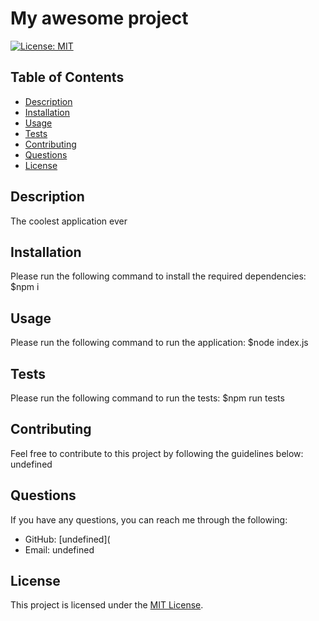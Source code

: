 # My awesome project
[![License: MIT](https://img.shields.io/badge/License-MIT-yellow.svg)](https://opensource.org/licenses/MIT)



## Table of Contents
- [Description](#description)
- [Installation](#installation)
- [Usage](#usage)
- [Tests](#tests)
- [Contributing](#contributing)
- [Questions](#questions)
- [License](#license)

## Description
The coolest application ever

## Installation
Please run the following command to install the required dependencies:
$npm i

## Usage
Please run the following command to run the application:
$node index.js

## Tests
Please run the following command to run the tests:
$npm run tests

## Contributing
Feel free to contribute to this project by following the guidelines below:
undefined

## Questions
If you have any questions, you can reach me through the following:
- GitHub: [undefined](
- Email: undefined

## License
This project is licensed under the [MIT License](https://opensource.org/licenses/MIT).

